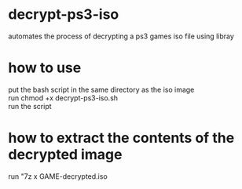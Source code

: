 # decrypt-ps3-iso
automates the process of decrypting a ps3 games iso file using libray

# how to use
put the bash script in the same directory as the iso image<br>
run chmod +x decrypt-ps3-iso.sh<br>
run the script

# how to extract the contents of the decrypted image<br>
run "7z x GAME-decrypted.iso
